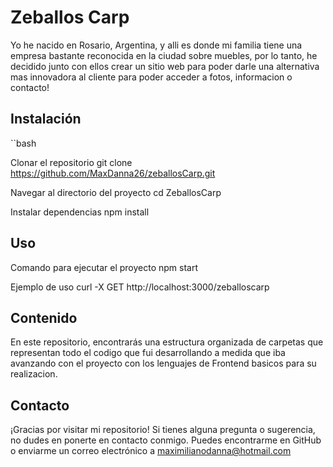 # Zeballos Carp

Yo he nacido en Rosario, Argentina, y alli es donde mi familia tiene una empresa bastante reconocida en la ciudad sobre muebles, por lo tanto, he decidido junto con ellos crear un sitio web 
para poder darle una alternativa mas innovadora al cliente para poder acceder a fotos, informacion o contacto! 

## Instalación

``bash

Clonar el repositorio
git clone https://github.com/MaxDanna26/zeballosCarp.git

Navegar al directorio del proyecto
cd ZeballosCarp

Instalar dependencias
npm install

## Uso

Comando para ejecutar el proyecto
npm start

Ejemplo de uso
curl -X GET http://localhost:3000/zeballoscarp

## Contenido

En este repositorio, encontrarás una estructura organizada de carpetas que representan todo el codigo que fui desarrollando a medida que iba avanzando con el proyecto con los lenguajes de Frontend basicos para su realizacion.

## Contacto

¡Gracias por visitar mi repositorio! Si tienes alguna pregunta o sugerencia, no dudes en ponerte en contacto conmigo. Puedes encontrarme en GitHub o enviarme un correo electrónico a maximilianodanna@hotmail.com
